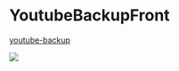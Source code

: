 # YoutubeBackupFront
[youtube-backup](https://github.com/hiroki1117/youtube-backup)

![](https://i.gyazo.com/0cf2a7d5a61c185d7bdd0f850dc555de.gif)